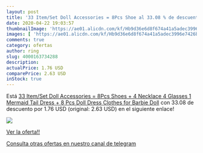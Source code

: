 ```yaml
---
layout: post
title: '33 Item/Set Doll Accessories = 8Pcs Shoe al 33.08 % de descuento'
date: 2020-04-22 19:03:57
thumbnailImage: 'https://ae01.alicdn.com/kf/Hb9d36e6d8f674a41a5adec3996e7426bH/33-Item-Set-Doll-Accessories-8Pcs-Shoes-4-Necklace-4-Glasses-1-Mermaid-Tail-Dress-8.jpg_350x350._SL200_.jpg'
images: [ 'https://ae01.alicdn.com/kf/Hb9d36e6d8f674a41a5adec3996e7426bH/33-Item-Set-Doll-Accessories-8Pcs-Shoes-4-Necklace-4-Glasses-1-Mermaid-Tail-Dress-8.jpg_350x350._SL200_.jpg' ]
comments: true
category: ofertas
author: ring
slug: 4000163734288
description:
actualPrice: 1.76 USD
comparePrice: 2.63 USD
inStock: true
---
```


Está [33 Item/Set Doll Accessories = 8Pcs Shoes + 4 Necklace 4 Glasses 1 Mermaid Tail Dress + 8 Pcs Doll Dress Clothes for Barbie Doll](https://www.amazon.com/dp/4000163734288/?tag=redken08-20) con 33.08 de descuento por 1.76 USD (original: 2.63 USD) en el siguiente enlace!

[![](https://ae01.alicdn.com/kf/Hb9d36e6d8f674a41a5adec3996e7426bH/33-Item-Set-Doll-Accessories-8Pcs-Shoes-4-Necklace-4-Glasses-1-Mermaid-Tail-Dress-8.jpg_350x350._SL200_.jpg)](https://www.amazon.com/dp/4000163734288/?tag=redken08-20)

[Ver la oferta!!](https://www.amazon.com/dp/4000163734288/?tag=redken08-20)

[Consulta otras ofertas en nuestro canal de telegram](https://t.me/s/ofertas25)
